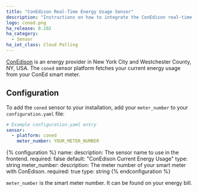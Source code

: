 ```yaml
---
title: "ConEdison Real-Time Energy Usage Sensor"
description: "Instructions on how to integrate the ConEdison real-time energy usage sensor within Home Assistant."
logo: coned.png
ha_release: 0.102
ha_category:
  - Sensor
ha_iot_class: Cloud Polling
---
```


[ConEdison](https://coned.com) is an energy provider in New York City and Westchester County, NY, USA.
The `coned` sensor platform fetches your current energy usage from your ConEd smart meter.

## Configuration

To add the `coned` sensor to your installation, add your `meter_number` to your `configuration.yaml` file:

```yaml
# Example configuration.yaml entry
sensor:
  - platform: coned
    meter_number: YOUR_METER_NUMBER
```

{% configuration %}
name:
  description: The sensor name to use in the frontend.
  required: false 
  default: "ConEdison Current Energy Usage" 
  type: string
meter_number:
  description: The meter number of your smart meter with ConEdison. 
  required: true
  type: string
{% endconfiguration %}

`meter_number` is the smart meter number. It can be found on your energy bill.
